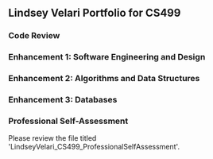 ## Lindsey Velari Portfolio for CS499

### Code Review

### Enhancement 1: Software Engineering and Design

### Enhancement 2: Algorithms and Data Structures

### Enhancement 3: Databases

### Professional Self-Assessment
Please review the file titled 'LindseyVelari_CS499_ProfessionalSelfAssessment'.

